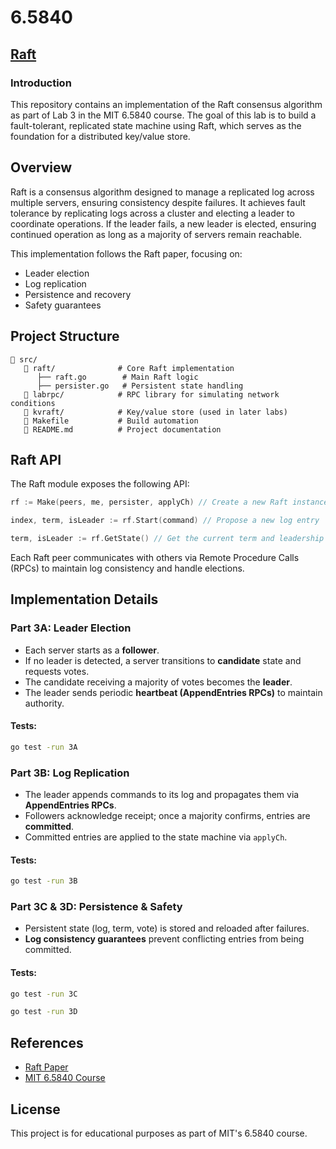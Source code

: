 # 6.5840

## [Raft](http://nil.csail.mit.edu/6.5840/2024/labs/lab-raft.html)

### Introduction

This repository contains an implementation of the Raft consensus algorithm as part of Lab 3 in the MIT 6.5840 course. The goal of this lab is to build a fault-tolerant, replicated state machine using Raft, which serves as the foundation for a distributed key/value store.

## Overview

Raft is a consensus algorithm designed to manage a replicated log across multiple servers, ensuring consistency despite failures. It achieves fault tolerance by replicating logs across a cluster and electing a leader to coordinate operations. If the leader fails, a new leader is elected, ensuring continued operation as long as a majority of servers remain reachable.

This implementation follows the Raft paper, focusing on:
- Leader election
- Log replication
- Persistence and recovery
- Safety guarantees

## Project Structure

```
📁 src/
   📁 raft/              # Core Raft implementation
      ├── raft.go        # Main Raft logic
      ├── persister.go   # Persistent state handling
   📁 labrpc/            # RPC library for simulating network conditions
   📁 kvraft/            # Key/value store (used in later labs)
   📄 Makefile           # Build automation
   📄 README.md          # Project documentation
```

## Raft API

The Raft module exposes the following API:

```go
rf := Make(peers, me, persister, applyCh) // Create a new Raft instance

index, term, isLeader := rf.Start(command) // Propose a new log entry

term, isLeader := rf.GetState() // Get the current term and leadership status
```

Each Raft peer communicates with others via Remote Procedure Calls (RPCs) to maintain log consistency and handle elections.

## Implementation Details

### Part 3A: Leader Election

- Each server starts as a **follower**.
- If no leader is detected, a server transitions to **candidate** state and requests votes.
- The candidate receiving a majority of votes becomes the **leader**.
- The leader sends periodic **heartbeat (AppendEntries RPCs)** to maintain authority.

#### Tests:
```sh
go test -run 3A
```

### Part 3B: Log Replication

- The leader appends commands to its log and propagates them via **AppendEntries RPCs**.
- Followers acknowledge receipt; once a majority confirms, entries are **committed**.
- Committed entries are applied to the state machine via `applyCh`.

#### Tests:
```sh
go test -run 3B
```

### Part 3C & 3D: Persistence & Safety

- Persistent state (log, term, vote) is stored and reloaded after failures.
- **Log consistency guarantees** prevent conflicting entries from being committed.

#### Tests:
```sh
go test -run 3C
```

```sh
go test -run 3D
```

## References
- [Raft Paper](https://raft.github.io/raft.pdf)
- [MIT 6.5840 Course](http://nil.csail.mit.edu/6.5840/2024/)

## License
This project is for educational purposes as part of MIT's 6.5840 course.


